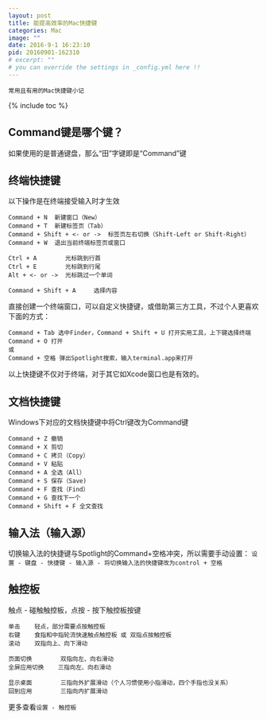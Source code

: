 ```yaml
---
layout: post
title: 能提高效率的Mac快捷键
categories: Mac
image: ""
date: 2016-9-1 16:23:10
pid: 20160901-162310
# excerpt: ""
# you can override the settings in _config.yml here !!
---
```

`常用且有用的Mac快捷键小记`

{% include toc %}

## Command键是哪个键？
如果使用的是普通键盘，那么“田”字键即是“Command”键

## 终端快捷键
以下操作是在终端接受输入时才生效

    Command + N  新建窗口（New）
    Command + T  新建标签页（Tab）
    Command + Shift + <- or ->  标签页左右切换（Shift-Left or Shift-Right）
    Command + W  退出当前终端标签页或窗口

    Ctrl + A        光标跳到行首
    Ctrl + E        光标跳到行尾
    Alt + <- or ->  光标跳过一个单词

    Command + Shift + A     选择内容

直接创建一个终端窗口，可以自定义快捷键，或借助第三方工具，不过个人更喜欢下面的方式：

    Command + Tab 选中Finder，Command + Shift + U 打开实用工具，上下键选择终端 Command + O 打开
    或
    Command + 空格 弹出Spotlight搜索，输入terminal.app来打开

以上快捷键不仅对于终端，对于其它如Xcode窗口也是有效的。

## 文档快捷键
Windows下对应的文档快捷键中将Ctrl键改为Command键

    Command + Z 撤销　
    Command + X 剪切　　
    Command + C 拷贝（Copy）　　
    Command + V 粘贴　　
    Command + A 全选（All）　　
    Command + S 保存（Save)　　
    Command + F 查找（Find）
    Command + G 查找下一个
    Command + Shift + F 全文查找

## 输入法（输入源）
切换输入法的快捷键与Spotlight的Command+空格冲突，所以需要手动设置：
`设置 - 键盘 - 快捷键 - 输入源 - 将切换输入法的快捷键改为control + 空格`

## 触控板
触点 - 碰触触控板，点按 - 按下触控板按键

    单击    轻点，部分需要点按触控板
    右键    食指和中指轮流快速触点触控板 或 双指点按触控板
    滚动    双指向上、向下滑动

    页面切换        双指向左、向右滑动
    全屏应用切换    三指向左、向右滑动

    显示桌面        三指向外扩展滑动（个人习惯使用小指滑动，四个手指也没关系）
    回到应用        三指向内扩展滑动

更多查看`设置 - 触控板`
